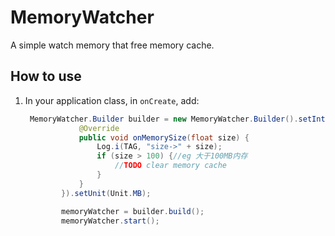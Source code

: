MemoryWatcher
============

A simple watch memory that free memory cache.

How to use
---------------------------------------

1.  In your application class, in `onCreate`, add:

	```java
	 MemoryWatcher.Builder builder = new MemoryWatcher.Builder().setInterval(5 * 1000).setListener(new MemoryListener() {
                @Override
                public void onMemorySize(float size) {
                    Log.i(TAG, "size->" + size);
                    if (size > 100) {//eg 大于100MB内存
                        //TODO clear memory cache
                    }
                }
            }).setUnit(Unit.MB);

            memoryWatcher = builder.build();
            memoryWatcher.start();
	```
